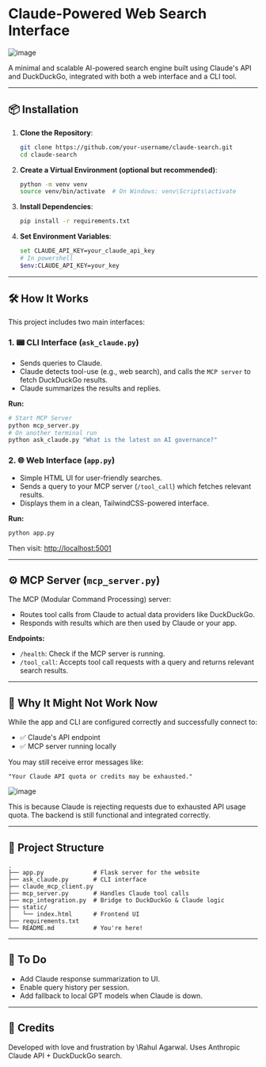 # Claude-Powered Web Search Interface
![image](https://github.com/user-attachments/assets/dea89626-2965-4287-9562-06047f196347)

A minimal and scalable AI-powered search engine built using Claude's API and DuckDuckGo, integrated with both a web interface and a CLI tool.

---

## 📦 Installation

1. **Clone the Repository**:

   ```bash
   git clone https://github.com/your-username/claude-search.git
   cd claude-search
   ```

2. **Create a Virtual Environment (optional but recommended)**:

   ```bash
   python -m venv venv
   source venv/bin/activate  # On Windows: venv\Scripts\activate
   ```

3. **Install Dependencies**:

   ```bash
   pip install -r requirements.txt
   ```

4. **Set Environment Variables**:

   ```bash
   set CLAUDE_API_KEY=your_claude_api_key 
   # In powershell
   $env:CLAUDE_API_KEY=your_key
   ```

---

## 🛠 How It Works

This project includes two main interfaces:

### 1. 📟 CLI Interface (`ask_claude.py`)

* Sends queries to Claude.
* Claude detects tool-use (e.g., web search), and calls the `MCP server` to fetch DuckDuckGo results.
* Claude summarizes the results and replies.

**Run:**

```bash
# Start MCP Server
python mcp_server.py
# On another terminal run 
python ask_claude.py "What is the latest on AI governance?"
```

### 2. 🌐 Web Interface (`app.py`)

* Simple HTML UI for user-friendly searches.
* Sends a query to your MCP server (`/tool_call`) which fetches relevant results.
* Displays them in a clean, TailwindCSS-powered interface.

**Run:**

```bash
python app.py
```

Then visit: [http://localhost:5001](http://localhost:5001)

---

## ⚙️ MCP Server (`mcp_server.py`)

The MCP (Modular Command Processing) server:

* Routes tool calls from Claude to actual data providers like DuckDuckGo.
* Responds with results which are then used by Claude or your app.

**Endpoints:**

* `/health`: Check if the MCP server is running.
* `/tool_call`: Accepts tool call requests with a query and returns relevant search results.


---

## 🚫 Why It Might Not Work Now

While the app and CLI are configured correctly and successfully connect to:

* ✅ Claude's API endpoint
* ✅ MCP server running locally

You may still receive error messages like:

```
"Your Claude API quota or credits may be exhausted."
```
![image](https://github.com/user-attachments/assets/7a86ea4e-afa7-47ee-baf4-251332e6552a)


This is because Claude is rejecting requests due to exhausted API usage quota. The backend is still functional and integrated correctly.

---

## 📁 Project Structure

```
.
├── app.py              # Flask server for the website
├── ask_claude.py       # CLI interface
├── claude_mcp_client.py
├── mcp_server.py       # Handles Claude tool calls
├── mcp_integration.py  # Bridge to DuckDuckGo & Claude logic
├── static/
│   └── index.html      # Frontend UI
├── requirements.txt
└── README.md           # You're here!
```

---

## 📌 To Do

* Add Claude response summarization to UI.
* Enable query history per session.
* Add fallback to local GPT models when Claude is down.

---

## 🧠 Credits

Developed with love and frustration by \Rahul Agarwal. Uses Anthropic Claude API + DuckDuckGo search.
